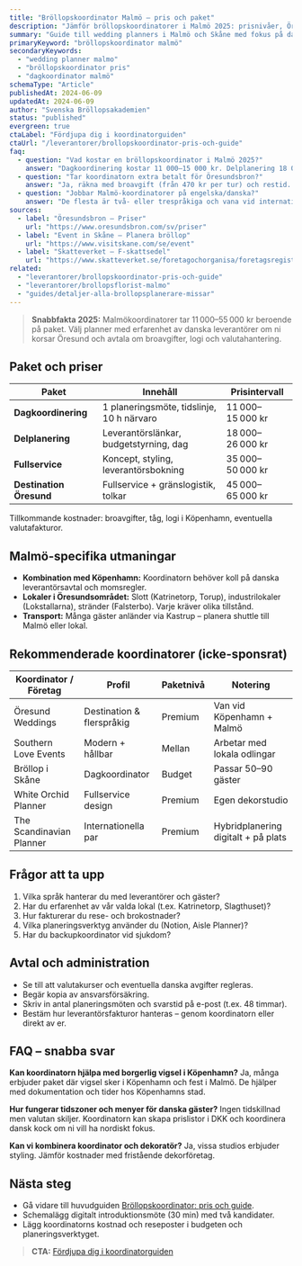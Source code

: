 ```yaml
---
title: "Bröllopskoordinator Malmö – pris och paket"
description: "Jämför bröllopskoordinatorer i Malmö 2025: prisnivåer, Öresundslogistik och rekommenderade planners för internationella bröllop."
summary: "Guide till wedding planners i Malmö och Skåne med fokus på danska gäster, avtal och budget för dagkoordinering och fullservice."
primaryKeyword: "bröllopskoordinator malmö"
secondaryKeywords:
  - "wedding planner malmo"
  - "bröllopskoordinator pris"
  - "dagkoordinator malmö"
schemaType: "Article"
publishedAt: 2024-06-09
updatedAt: 2024-06-09
author: "Svenska Bröllopsakademien"
status: "published"
evergreen: true
ctaLabel: "Fördjupa dig i koordinatorguiden"
ctaUrl: "/leverantorer/brollopskoordinator-pris-och-guide"
faq:
  - question: "Vad kostar en bröllopskoordinator i Malmö 2025?"
    answer: "Dagkoordinering kostar 11 000–15 000 kr. Delplanering 18 000–26 000 kr och fullservice 35 000–55 000 kr. Destination Öresund (med Köpenhamn) kan ligga upp till 65 000 kr inklusive resor."
  - question: "Tar koordinatorn extra betalt för Öresundsbron?"
    answer: "Ja, räkna med broavgift (från 470 kr per tur) och restid. Många koordinatorer använder BroPass för lägre kostnad men fakturerar ändå restiden."
  - question: "Jobbar Malmö-koordinatorer på engelska/danska?"
    answer: "De flesta är två- eller trespråkiga och vana vid internationella gäster. Säkerställ detta i första mötet om ni har många gäster från utlandet."
sources:
  - label: "Öresundsbron – Priser"
    url: "https://www.oresundsbron.com/sv/priser"
  - label: "Event in Skåne – Planera bröllop"
    url: "https://www.visitskane.com/se/event"
  - label: "Skatteverket – F-skattsedel"
    url: "https://www.skatteverket.se/foretagochorganisa/foretagsregistrering/"
related:
  - "leverantorer/brollopskoordinator-pris-och-guide"
  - "leverantorer/brollopsflorist-malmo"
  - "guides/detaljer-alla-brollopsplanerare-missar"
---
```


> **Snabbfakta 2025:** Malmökoordinatorer tar 11 000–55 000 kr beroende på paket. Välj planner med erfarenhet av danska leverantörer om ni korsar Öresund och avtala om broavgifter, logi och valutahantering.

## Paket och priser

| Paket                  | Innehåll                                        | Prisintervall |
| ---------------------- | ----------------------------------------------- | ------------- |
| **Dagkoordinering**    | 1 planeringsmöte, tidslinje, 10 h närvaro       | 11 000–15 000 kr |
| **Delplanering**       | Leverantörslänkar, budgetstyrning, dag          | 18 000–26 000 kr |
| **Fullservice**        | Koncept, styling, leverantörsbokning            | 35 000–50 000 kr |
| **Destination Öresund**| Fullservice + gränslogistik, tolkar             | 45 000–65 000 kr |

Tillkommande kostnader: broavgifter, tåg, logi i Köpenhamn, eventuella valutafakturor.

## Malmö-specifika utmaningar

- **Kombination med Köpenhamn:** Koordinatorn behöver koll på danska leverantörsavtal och momsregler.
- **Lokaler i Öresundsområdet:** Slott (Katrinetorp, Torup), industrilokaler (Lokstallarna), stränder (Falsterbo). Varje kräver olika tillstånd.
- **Transport:** Många gäster anländer via Kastrup – planera shuttle till Malmö eller lokal.

## Rekommenderade koordinatorer (icke-sponsrat)

| Koordinator / Företag      | Profil                       | Paketnivå | Notering |
| -------------------------- | ---------------------------- | --------- | -------- |
| Öresund Weddings           | Destination & flerspråkig    | Premium   | Van vid Köpenhamn + Malmö |
| Southern Love Events       | Modern + hållbar             | Mellan    | Arbetar med lokala odlingar |
| Bröllop i Skåne            | Dagkoordinator               | Budget    | Passar 50–90 gäster |
| White Orchid Planner       | Fullservice design           | Premium   | Egen dekorstudio |
| The Scandinavian Planner   | Internationella par          | Premium   | Hybridplanering digitalt + på plats |

## Frågor att ta upp

1. Vilka språk hanterar du med leverantörer och gäster?
2. Har du erfarenhet av vår valda lokal (t.ex. Katrinetorp, Slagthuset)?
3. Hur fakturerar du rese- och brokostnader?
4. Vilka planeringsverktyg använder du (Notion, Aisle Planner)?
5. Har du backupkoordinator vid sjukdom?

## Avtal och administration

- Se till att valutakurser och eventuella danska avgifter regleras.
- Begär kopia av ansvarsförsäkring.
- Skriv in antal planeringsmöten och svarstid på e-post (t.ex. 48 timmar).
- Bestäm hur leverantörsfakturor hanteras – genom koordinatorn eller direkt av er.

## FAQ – snabba svar

**Kan koordinatorn hjälpa med borgerlig vigsel i Köpenhamn?**
Ja, många erbjuder paket där vigsel sker i Köpenhamn och fest i Malmö. De hjälper med dokumentation och tider hos Köpenhamns stad.

**Hur fungerar tidszoner och menyer för danska gäster?**
Ingen tidskillnad men valutan skiljer. Koordinatorn kan skapa prislistor i DKK och koordinera dansk kock om ni vill ha nordiskt fokus.

**Kan vi kombinera koordinator och dekoratör?**
Ja, vissa studios erbjuder styling. Jämför kostnader med fristående dekorföretag.

## Nästa steg

- Gå vidare till huvudguiden [Bröllopskoordinator: pris och guide](/leverantorer/brollopskoordinator-pris-och-guide/).
- Schemalägg digitalt introduktionsmöte (30 min) med två kandidater.
- Lägg koordinatorns kostnad och reseposter i budgeten och planeringsverktyget.

> **CTA:** [Fördjupa dig i koordinatorguiden](/leverantorer/brollopskoordinator-pris-och-guide)
